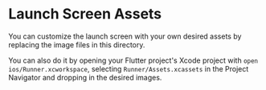# Launch Screen Assets

You can customize the launch screen with your own desired assets by replacing the
image files in this directory.

You can also do it by opening your Flutter project's Xcode project
with `open ios/Runner.xcworkspace`, selecting `Runner/Assets.xcassets` in the Project
Navigator and dropping in the desired images.